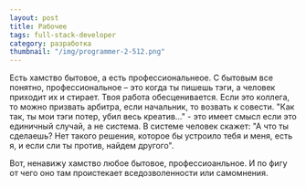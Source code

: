 ```yaml
---
layout: post
title: Рабочее
tags: full-stack-developer
category: разработка
thumbnail: "/img/programmer-2-512.png"
---
```


Есть хамство бытовое, а есть профессиональнеое. С бытовым все понятно, профессиональное  – это когда ты пишешь тэги, а человек приходит их и стирает. Твоя работа обесценивается. Если это коллега, то можно призвать арбитра, если начальник, то возвать к совести. "Как так, ты  мои тэги потер, убил весь креатив..." - это имеет смысл если это единичный случай, а не система. В системе человек скажет: "А что ты сделаешь? Нет такого решения, которое бы устроило тебя и меня, есть я, и если сли ты против, найдем другого".

Вот, ненавижу хамство любое бытовое, профессиоанльное. И по фигу от чего оно там проистекает вседозволенности или самомнения.

